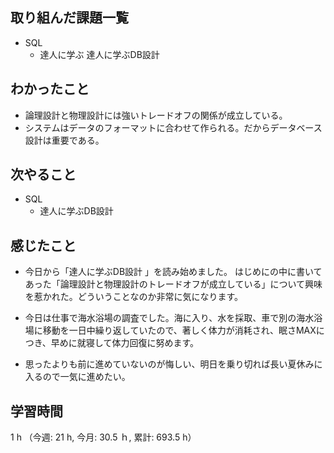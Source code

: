 ## 取り組んだ課題一覧
- SQL 
    - 達人に学ぶ 達人に学ぶDB設計 

## わかったこと
- 論理設計と物理設計には強いトレードオフの関係が成立している。
- システムはデータのフォーマットに合わせて作られる。だからデータベース設計は重要である。

## 次やること
- SQL
    - 達人に学ぶDB設計  

## 感じたこと
- 今日から「達人に学ぶDB設計 」を読み始めました。 はじめにの中に書いてあった「論理設計と物理設計のトレードオフが成立している」について興味を惹かれた。どういうことなのか非常に気になります。

- 今日は仕事で海水浴場の調査でした。海に入り、水を採取、車で別の海水浴場に移動を一日中繰り返していたので、著しく体力が消耗され、眠さMAXにつき、早めに就寝して体力回復に努めます。

- 思ったよりも前に進めていないのが悔しい、明日を乗り切れば長い夏休みに入るので一気に進めたい。                 
    
## 学習時間
1 h （今週: 21 h, 今月: 30.5 ｈ, 累計: 693.5 h）